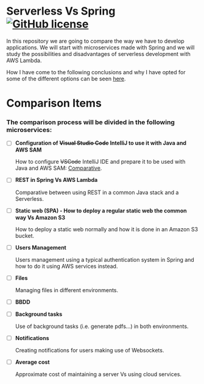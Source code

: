 # Serverless Vs Spring [![GitHub license](https://img.shields.io/github/license/codeurjc-students/2019-ServerlessVsSpring)](https://github.com/codeurjc-students/2019-ServerlessVsSpring/blob/master/LICENSE)
In this repository we are going to compare the way we have to develop applications. We will start with microservices made with Spring and we will study the possibilities and disadvantages of serverless development with AWS Lambda.

How I have come to the following conclusions and why I have opted for some of the different options can be seen [here](https://medium.com/serverlessvsspring).

# Comparison Items
### The comparison process will be divided in the following microservices:

- [ ] **Configuration of ~~Visual Studio Code~~ IntelliJ to use it with Java and AWS SAM**

  How to configure ~~VSCode~~ IntelliJ IDE and prepare it to be used with Java and AWS SAM: [Comparative](sections/IntelliJ-AWS-SAM-Java).
        
- [ ] **REST in Spring Vs AWS Lambda**

  Comparative between using REST in a common Java stack and a Serverless.

- [ ] **Static web (SPA) - How to deploy a regular static web the common way Vs Amazon S3**

  How to deploy a static web normally and how it is done in an Amazon S3 bucket.
  
- [ ] **Users Management**

  Users management using a typical authentication system in Spring and how to do it using AWS services instead.

- [ ] **Files**

  Managing files in different environments.

- [ ] **BBDD**

- [ ] **Background tasks**

  Use of background tasks (i.e. generate pdfs...) in both environments.

- [ ] **Notifications**

  Creating notifications for users making use of Websockets.

- [ ] **Average cost**

  Approximate cost of maintaining a server Vs using cloud services.

